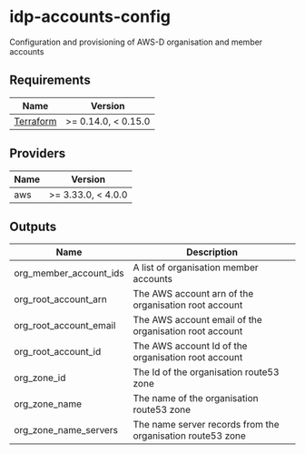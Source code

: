 # idp-accounts-config
Configuration and provisioning of AWS-D organisation and member accounts

## Requirements

| Name | Version |
|------|---------|
| [Terraform](https://www.terraform.io/downloads.html) | >= 0.14.0, < 0.15.0 |


## Providers

| Name | Version |
|------|---------|
| aws |  >= 3.33.0, < 4.0.0 |


## Outputs

| Name | Description |
|------|-------------|
| org\_member\_account\_ids | A list of organisation member accounts |
| org\_root\_account\_arn | The AWS account arn of the organisation root account |
| org\_root\_account\_email | The AWS account email of the organisation root account |
| org\_root\_account\_id | The AWS account Id of the organisation root account |
| org\_zone\_id | The Id of the organisation route53 zone |
| org\_zone\_name | The name of the organisation route53 zone |
| org\_zone\_name\_servers | The name server records from the organisation route53 zone |


